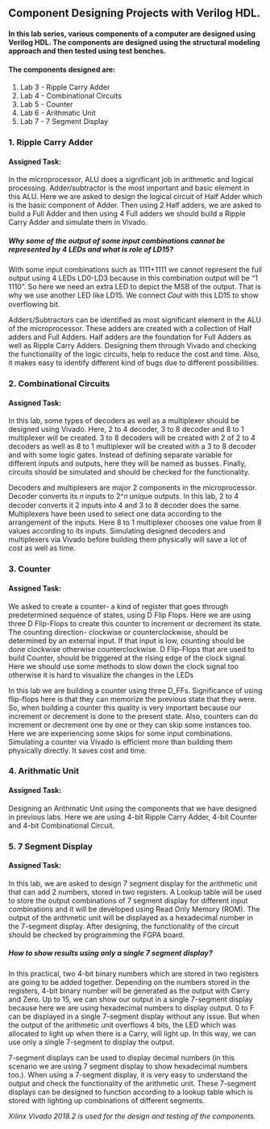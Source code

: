 ## Component Designing Projects with Verilog HDL.

#### In this lab series, various components of a computer are designed using Verilog HDL. The components are designed using the structural modeling approach and then tested using test benches.

#### The components designed are:

1. Lab 3 - Ripple Carry Adder
2. Lab 4 - Combinational Circuits
3. Lab 5 - Counter
4. Lab 6 - Arithmatic Unit
5. Lab 7 - 7 Segment Display

### 1. Ripple Carry Adder

#### Assigned Task:

<p>In the microprocessor, ALU does a significant job in arithmetic and logical processing. Adder/subtractor is the most important and basic element in this ALU. Here we are asked to design the logical circuit of Half Adder which is the basic component of Adder. Then using 2 Half adders, we are asked to build a Full Adder and then using 4 Full adders we should build a Ripple Carry Adder and simulate them in Vivado.</p>

##### Why some of the output of some input combinations cannot be represented by 4 LEDs and what is role of LD15?

<p>With some input combinations such as 1111+1111 we cannot represent the full output using 4 LEDs LD0-LD3 because in this combination output will be “1 1110”. So here we need an extra LED to depict the MSB of the output. That is why we use another LED like LD15. We connect 𝐶𝑜𝑢𝑡 with this LD15 to show overflowing bit.</P>

<p>Adders/Subtractors can be identified as most significant element in the ALU of the microprocessor. These adders are created with a collection of Half adders and Full Adders. Half adders are the foundation for Full Adders as well as Ripple Carry
Adders. Designing them through Vivado and checking the functionality of the logic circuits, help to reduce the cost and time. Also, it makes easy to identify different kind of bugs due to different possibilities.</p>


### 2. Combinational Circuits

#### Assigned Task:

<p>In this lab, some types of decoders as well as a multiplexer should be designed using Vivado. Here, 2 to 4 decoder, 3 to 8 decoder and 8 to 1 multiplexer will be created. 3 to 8 decoders will be created with 2 of 2 to 4 decoders as well as 8 to 1 multiplexer will be created with a 3 to 8 decoder and with some logic gates. Instead of defining separate variable for different inputs and outputs, here they will be named as busses. Finally, circuits should be simulated and should be checked for the functionality.</p>

<p>Decoders and multiplexers are major 2 components in the microprocessor. Decoder converts its 𝑛 inputs to 2^𝑛 unique outputs. In this lab, 2 to 4 decoder converts it 2 inputs into 4 and 3 to 8 decoder does the same. Multiplexers have been used to select one data according to the arrangement of the inputs. Here 8 to 1 multiplexer chooses one value from 8 values according to its inputs.
Simulating designed decoders and multiplexers via Vivado before building them physically will save a lot of cost as well as time.</p>


### 3. Counter

#### Assigned Task:

</p>We asked to create a counter- a kind of register that goes through predetermined sequence of states, using D Flip Flops. Here we are using three D Flip-Flops to create this counter to increment or decrement its state. The counting direction- clockwise or
counterclockwise, should be determined by an external input. If that input is low, counting should be done clockwise otherwise counterclockwise. D Flip-Flops that are used to build Counter, should be triggered at the rising edge of the clock signal. Here we should use some methods to slow down the clock signal too otherwise it is hard to visualize the changes in the LEDs</p>

<p>In this lab we are building a counter using three D_FFs. Significance of using flip-flops here is that they can memorize the previous state that they were. So, when building a counter this quality is very important because our increment or decrement is done to the present state. Also, counters can do increment or decrement one by one or they can skip some instances too. Here we are experiencing some skips for some input combinations. Simulating a counter via Vivado is efficient more than building them physically directly. It saves cost and time.</p>


### 4. Arithmatic Unit

#### Assigned Task:

<p>Designing an Arithmatic Unit using the components that we have designed in previous labs. Here we are using 4-bit Ripple Carry Adder, 4-bit Counter and 4-bit Combinational Circuit.</p>


### 5. 7 Segment Display

#### Assigned Task:

<p>In this lab, we are asked to design 7 segment display for the arithmetic unit that can add 2 numbers, stored in two registers. A Lookup table will be used to store the output combinations of 7 segment display for different input combinations and it will be developed using Read Only Memory (ROM). The output of the arithmetic
unit will be displayed as a hexadecimal number in the 7-segment display. After designing, the functionality of the circuit should be checked by programming the FGPA board.</p>

##### How to show results using only a single 7 segment display?

<p>In this practical, two 4-bit binary numbers which are stored in two registers are going to be added together. Depending on the numbers stored in the registers, 4-bit binary number will be generated as the output with Carry and Zero. Up to 15, we can show our output in a single 7-segment display because here we are using hexadecimal
numbers to display output. 0 to F can be displayed in a single 7-segment display without any issue. But when the output of the arithmetic unit overflows 4 bits, the LED which was allocated to light up when there is a Carry, will light up. In this way,
we can use only a single 7-segment to display the output.</p>


<p>7-segment displays can be used to display decimal numbers (in this scenario we are using 7 segment display to show hexadecimal numbers too.). When using a 7-segment display, it is very easy to understand the output and check the functionality of the arithmetic unit. These 7-segment displays can be designed to function according to a lookup table which is stored with lighting up combinations of different segments.</p>


*Xilinx Vivado 2018.2 is used for the design and testing of the components.*